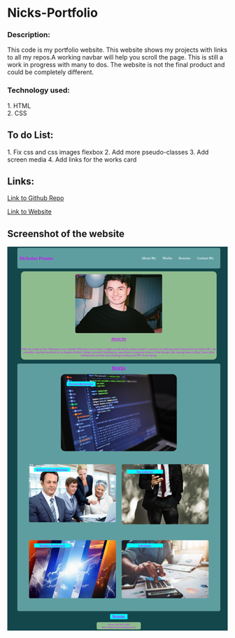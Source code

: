 # Nicks-Portfolio

### Description:
This code is my portfolio website. This website shows my projects with links to  all my repos.A working navbar will help you scroll the page. This is still a work in progress with many to dos. The website is not the final product and could be completely different.

### Technology used:
1\. HTML  
2\. CSS

## To do List:
1\. Fix css and css images flexbox 
2\. Add more pseudo-classes
3\. Add screen media
4\. Add links for the works card


## Links:

[Link to Github Repo](https://github.com/Lekashi/Nicks-portfolio "Link to Github Repo")

[Link to Website](https://lekashi.github.io/Nicks-portfolio/ "Link to Website")

## Screenshot of the website

![Screenshot of the website](./assests/images/Screenshot.png)